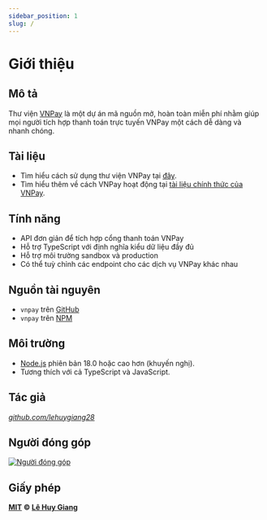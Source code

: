 ```yaml
---
sidebar_position: 1
slug: /
---
```


# Giới thiệu

## Mô tả

Thư viện [VNPay](https://github.com/lehuygiang28/vnpay) là một dự án mã nguồn mở, hoàn toàn miễn phí nhằm giúp mọi người tích hợp thanh toán trực tuyến VNPay một cách dễ dàng và nhanh chóng.

## Tài liệu

-   Tìm hiểu cách sử dụng thư viện VNPay tại [đây](/installation).
-   Tìm hiểu thêm về cách VNPay hoạt động tại [tài liệu chính thức của VNPay](https://sandbox.vnpayment.vn/apis/).

## Tính năng

- API đơn giản để tích hợp cổng thanh toán VNPay
- Hỗ trợ TypeScript với định nghĩa kiểu dữ liệu đầy đủ
- Hỗ trợ môi trường sandbox và production
- Có thể tuỳ chỉnh các endpoint cho các dịch vụ VNPay khác nhau

## Nguồn tài nguyên

-   `vnpay` trên [GitHub](https://github.com/lehuygiang28/vnpay)
-   `vnpay` trên [NPM](https://www.npmjs.com/package/vnpay)

## Môi trường

-   [Node.js](https://nodejs.org/en/download/) phiên bản 18.0 hoặc cao hơn (khuyến nghị).
-   Tương thích với cả TypeScript và JavaScript.

## Tác giả

_[github.com/lehuygiang28](https://github.com/lehuygiang28)_

## Người đóng góp

<a href="https://github.com/lehuygiang28/vnpay/graphs/contributors" target="_blank">
  <img src="https://contrib.rocks/image?repo=lehuygiang28/vnpay&max=20" class="contributors_img" alt="Người đóng góp" />
</a>

## Giấy phép

**[MIT](https://github.com/lehuygiang28/vnpay/blob/main/LICENSE) © [Lê Huy Giang](https://github.com/lehuygiang28)**
